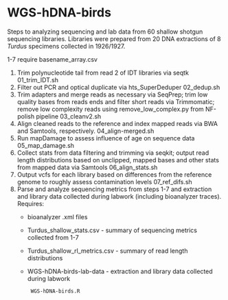 # WGS-hDNA-birds
Steps to analyzing sequencing and lab data from 60 shallow shotgun sequencing libraries. Libraries were prepared from 20 DNA extractions of 8 *Turdus* specimens collected in 1926/1927.

1-7 require basename_array.csv

1. Trim polynucleotide tail from read 2 of IDT libraries via seqtk
        01_trim_IDT.sh
2. Filter out PCR and optical duplicate via hts_SuperDeduper
        02_dedup.sh
3. Trim adapters and merge reads as necessary via SeqPrep; trim low quality bases from reads ends and filter short reads via Trimmomatic; remove low complexity reads using remove_low_complex.py from NF-polish pipeline
        03_cleanv2.sh
4. Align cleaned reads to the reference and index mapped reads via BWA and Samtools, respectively.
        04_align-merged.sh
5. Run mapDamage to assess influence of age on sequence data
        05_map_damage.sh
6. Collect stats from data filtering and trimming via seqkit; output read length distributions based on unclipped, mapped bases and other stats from mapped data via Samtools
        06_align_stats.sh
7. Output vcfs for each library based on differences from the reference genome to roughly assess contamination levels
        07_ref_difs.sh
8. Parse and analyze sequencing metrics from steps 1-7 and extraction and library data collected during labwork (including bioanalyzer traces). Requires:
   - bioanalyzer .xml files
   - Turdus_shallow_stats.csv - summary of sequencing metrics collected from 1-7
   - Turdus_shallow_rl_metrics.csv - summary of read length distributions
   - WGS-hDNA-birds-lab-data - extraction and library data collected during labwork

          WGS-hDNA-birds.R
